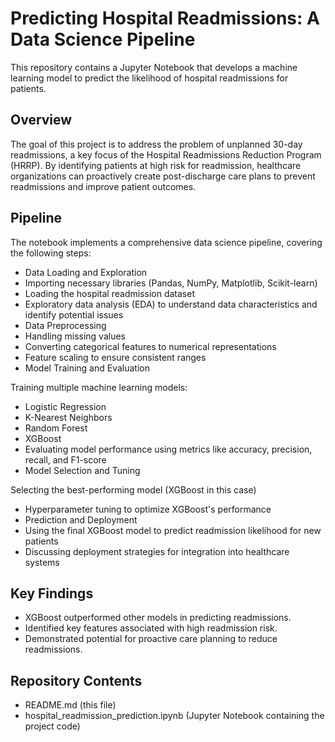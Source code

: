 # Predicting Hospital Readmissions: A Data Science Pipeline

This repository contains a Jupyter Notebook that develops a machine learning model to predict the likelihood of hospital readmissions for patients.

## Overview

The goal of this project is to address the problem of unplanned 30-day readmissions, a key focus of the Hospital Readmissions Reduction Program (HRRP). By identifying patients at high risk for readmission, healthcare organizations can proactively create post-discharge care plans to prevent readmissions and improve patient outcomes.

## Pipeline

The notebook implements a comprehensive data science pipeline, covering the following steps:

- Data Loading and Exploration
- Importing necessary libraries (Pandas, NumPy, Matplotlib, Scikit-learn)
- Loading the hospital readmission dataset
- Exploratory data analysis (EDA) to understand data characteristics and identify potential issues
- Data Preprocessing
- Handling missing values
- Converting categorical features to numerical representations
- Feature scaling to ensure consistent ranges
- Model Training and Evaluation

Training multiple machine learning models:

- Logistic Regression
- K-Nearest Neighbors
- Random Forest
- XGBoost
- Evaluating model performance using metrics like accuracy, precision, recall, and F1-score
- Model Selection and Tuning

Selecting the best-performing model (XGBoost in this case)

- Hyperparameter tuning to optimize XGBoost's performance
- Prediction and Deployment
- Using the final XGBoost model to predict readmission likelihood for new patients
- Discussing deployment strategies for integration into healthcare systems

## Key Findings

- XGBoost outperformed other models in predicting readmissions.
- Identified key features associated with high readmission risk.
- Demonstrated potential for proactive care planning to reduce readmissions.

## Repository Contents

- README.md (this file)
- hospital_readmission_prediction.ipynb (Jupyter Notebook containing the project code)
